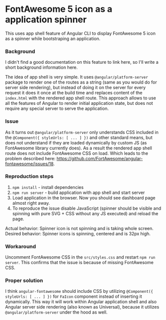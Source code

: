 # FontAwesome 5 icon as a application spinner

This uses app shell feature of Angular CLI to display FontAwesome 5 icon as a spinner while bootstraping an application.

### Background

I didn't find a good documentation on this feature to link here, so I'll write a short background information here. 

The idea of app shell is very simple. It uses `@angular/platform-server` package to render one of the routes as a string (same as you would do for server side rendering), but instead of doing it on the server for every request it does it once at the build time and replaces content of the `index.html` with the rendered app shell route. This approach allows to use all the features of Angular to render initial application state, but does not require any special server to serve the application.

### Issue

As it turns out `@angular/platform-server` only understands CSS included in the `@Component({ styleUrls: [ ... ] })` and other standard means, but does not understand if they are loaded dynamically by custom JS (as FontAwesome library currently does). As a result the rendered app shell route does not include FontAwesome CSS on load. Which leads to the problem described here: https://github.com/FortAwesome/angular-fontawesome/issues/18.

### Reproduction steps

1. `npm install` - install dependencies
2. `npm run server` - build application with app shell and start server
3. Load application in the browser. Now you should see dashboard page almost right away.
4. To reproduce the issue disable JavaScript (spinner should be visible and spinning with pure SVG + CSS without any JS executed) and reload the page.

Actual behavior: Spinner icon is not spinning and is taking whole screen.
Desired behavior: Spinner icons is spinning, centered and is 32px high.

### Workaround

Uncomment FontAwesome CSS in the `src/styles.css` and restart `npm run server`. This confirms that the issue is because of missing FontAwesome CSS.

### Proper solution

I think `angular-fontawesome` should include CSS by utilizing `@Component({ styleUrls: [ ... ] })` for `FaIcon` component instead of inserting it dynamically. This way it will work within Angular application shell and also Angular server side rendering (also known as Universal), because it utilizes `@angular/platform-server` under the hood as well. 
